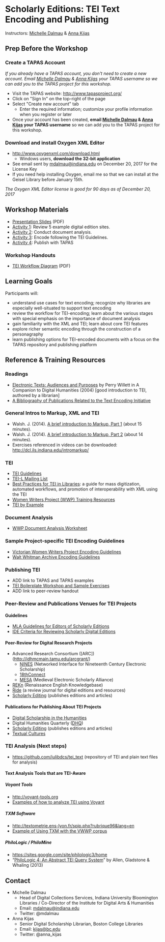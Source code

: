 # Scholarly Editions: TEI Text Encoding and Publishing 

Instructors: [Michelle Dalmau](mailto:mdalmau@indiana.edu) & [Anna Kijas](mailto:kijas@bc.edu)

## Prep Before the Workshop

### Create a TAPAS Account
_If you already have a TAPAS account, you don't need to create a new account.  Email [Michelle Dalmau](mailto:mdalmau@indiana.edu) & [Anna Kijas](mailto:kijas@bc.edu) your TAPAS username so we can add you to the TAPAS project for this workshop._

* Visit the TAPAS website: http://www.tapasproject.org/
* Click on "Sign In" on the top-right of the page
* Select "Create new account" tab
  * Enter the required information; customize your profile information when you register or later
* Once your account has been created, **email [Michelle Dalmau](mailto:mdalmau@indiana.edu) & [Anna Kijas](mailto:kijas@bc.edu) your TAPAS username** so we can add you to the TAPAS project for this workshop.   

### Download and install Oxygen XML Editor
* http://www.oxygenxml.com/download.html
  * Windows users, **download the 32-bit application** 
* See email sent by mdalmau@indiana.edu on December 20, 2017 for the License Key 
* If you need help installing Oxygen, email me so that we can install at the Geisel Library before January 15th. 

_The Oxygen XML Editor license is good for 90 days as of December 20, 2017_

## Workshop Materials
* [Presentation Slides](https://) (PDF)
* [Activity 1](activity1.md): Review 5 example digital edition sites.
* [Activity 2](activity2.md): Conduct document analysis.
* [Activity 3](activity3.md): Encode following the TEI Guidelines.
* [Activity 4](activity4.md): Publish with TAPAS 

### Workshop Handouts
* [TEI Workflow Diagram](https://iu.box.com/s/h4bia394ajxco6qyzi0mdlva8m7dvo8p) (PDF) 

## Learning Goals 

Participants will:

* understand use cases for text encoding; recognize why libraries are especially well-situated to support text encoding
* review the workflow for TEI-encoding; learn about the various stages with special emphasis on the importance of document analysis
* gain familiarity with the XML and TEI; learn about core TEI features
* explore richer semantic encoding through the construction of a personagraphy
* learn publishing options for TEI-encoded documents with a focus on the TAPAS repository and publishing platform

## Reference & Training Resources

### Readings 
* [Electronic Texts: Audiences and Purposes](http://www.digitalhumanities.org/companion/view?docId=blackwell/9781405103213/9781405103213.xml&chunk.id=ss1-3-6&toc.depth=1&toc.id=ss1-3-6&brand=9781405103213_brand) by Perry Willett in A Companion to Digital Humanities (2004) [good introduction to TEI, authored by a librarian]
* [A Bibliography of Publications Related to the Text Encoding Initiative](http://www.tei-c.org/Support/Learn/tei_bibliography.xml)

### General Intros to Markup, XML and TEI
* Walsh. J. (2014). [A brief introduction to Markup, Part 1](https://www.youtube.com/watch?v=Z2Nsq613uHk) (about 15 minutes).
* Walsh. J. (2014). [A brief introduction to Markup, Part 2](https://www.youtube.com/watch?v=JhhKyyP0e18) (about 14 minutes).
* Exercises referenced in videos can be downloaded: http://dcl.ils.indiana.edu/intromarkup/

### TEI
* [TEI Guidelines](http://www.tei-c.org/release/doc/tei-p5-doc/en/html/)
* [TEI-L Mailing List](https://listserv.brown.edu/archives/cgi-bin/wa?SUBED1=tei-l&A=1)
* [Best Practices for TEI in Libraries](http://purl.org/TEI/teiinlibraries): a guide for mass digitization, automated workflows, and promotion of interoperability with XML using the TEI
* [Women Writers Project (WWP) Training Resources](https://www.wwp.northeastern.edu/outreach/resources/index.html)
* [TEI by Example](http://teibyexample.org/)

### Document Analysis 
* [WWP Document Analysis Worksheet](https://www.wwp.northeastern.edu/outreach/seminars/_current/handouts/document_analysis.xhtml)

### Sample Project-specific TEI Encoding Guidelines
* [Victorian Women Writers Project Encoding Guidelines](https://wiki.dlib.indiana.edu/x/HQDIBg)
* [Walt Whitman Archive Encoding Guidelines](http://whitmanarchive.org/mediawiki/index.php/Whitman_Encoding_Guidelines)

### Publishing TEI
* ADD link to TAPAS and TAPAS examples
* [TEI Boilerplate Workshop and Sample Exercises](http://dcl.slis.indiana.edu/teibpws/)
* ADD link to peer-review handout

### Peer-Review and Publications Venues for TEI Projects
#### Guidelines 
* [MLA Guidelines for Editors of Scholarly Editions](https://www.mla.org/Resources/Research/Surveys-Reports-and-Other-Documents/Publishing-and-Scholarship/Reports-from-the-MLA-Committee-on-Scholarly-Editions/Guidelines-for-Editors-of-Scholarly-Editions) 
* [IDE Criteria for Reviewing Scholarly Digital Editions](https://www.i-d-e.de/publikationen/weitereschriften/criteria-version-1-1/)

#### Peer-Review for Digital Research Projects 
* Advanced Research Consortium ([ARC])(http://idhmcmain.tamu.edu/arcgrant/)
  * [NINES](http://www.nines.org/) (Networked Interface for Nineteenth Century Electronic Scholarship)
  * [18thConnect](http://www.18thconnect.org/)
  * [MESA](http://www.mesa-medieval.org/) (Medieval Electronic Scholarly Alliance) 
* [REKn](http://rekn.itercommunity.org/) (Renaissance English Knowledgebase) 
* [Ride](http://ride.i-d-e.de/) (a review journal for digital editions and resources)
* [Scholarly Editing](http://scholarlyediting.org/) (publishes editions and articles) 

#### Publications for Publishing About TEI Projects
* [Digital Scholarship in the Humanities](https://academic.oup.com/dsh)
* Digital Humanities Quarterly ([DHQ](http://www.digitalhumanities.org/dhq/))
* [Scholarly Editing](http://scholarlyediting.org/) (publishes editions and articles)
* [Textual Cultures](https://scholarworks.iu.edu/journals/index.php/textual)

### TEI Analysis (Next steps)
* https://github.com/iulibdcs/tei_text (repository of TEI and plain text files for analysis)
#### Text Analysis Tools that are TEI-Aware
##### Voyant Tools
* http://voyant-tools.org
* [Examples of how to analyze TEI using Voyant](http://blogs.carleton.edu/hacking-humanities/2015/01/29/8-text-analysis-and-the-tei/)
##### TXM Software
* http://textometrie.ens-lyon.fr/spip.php?rubrique96&lang=en
* [Example of Using TXM with the VWWP corpus](https://github.com/iulibdcs/tei_text/wiki/TXM-and-the-Victorian-Women-Writers-Project)
##### PhiloLogic / PhiloMine
* https://sites.google.com/site/philologic3/home
* “[PhiloLogic 4: An Abstract TEI Query System](https://jtei.revues.org/817)” by Allen, Gladstone & Whaling (2013)

## Contact
* Michelle Dalmau
  * Head of Digital Collections Services, Indiana University Bloomington Libraries / Co-Director of the Institute for Digital Arts & Humanities
  * Email: mdalmau@indiana.edu
  * Twitter: @mdalmau
* Anna Kijas
  * Senior Digital Scholarship Librarian, Boston College Libraries 
  * Email: kijas@bc.edu
  * Twitter: @anna_kijas







